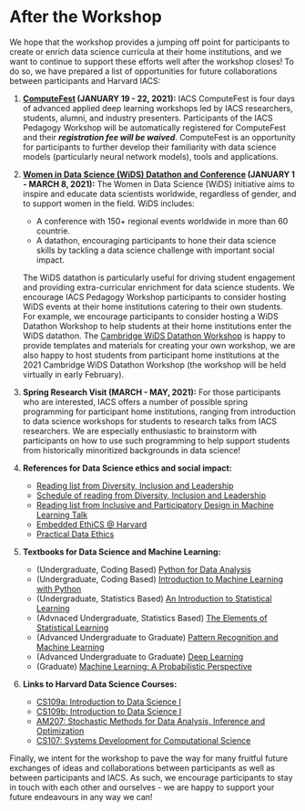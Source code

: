 # After the Workshop

We hope that the workshop provides a jumping off point for participants to create or enrich data science curricula at their home institutions, and we want to continue to support these efforts well after the workshop closes! To do so, we have prepared a list of opportunities for future collaborations between participants and Harvard IACS:

1. **[ComputeFest](https://www.computefest.seas.harvard.edu) (JANUARY 19 - 22, 2021):** IACS ComputeFest is four days of advanced applied deep learning workshops led by IACS researchers, students, alumni, and industry presenters. Participants of the IACS Pedagogy Workshop will be automatically registered for ComputeFest and their ***registration fee will be waived***. ComputeFest is an opportunity for participants to further develop their familiarity with data science models (particularly neural network models), tools and applications.

2. **[Women in Data Science (WiDS) Datathon and Conference](https://www.widsconference.org) (JANUARY 1 - MARCH 8, 2021):** The Women in Data Science (WiDS) initiative aims to inspire and educate data scientists worldwide, regardless of gender, and to support women in the field. WiDS includes:<br>
    - A conference with 150+ regional events worldwide in more than 60 countrie.
    - A datathon, encouraging participants to hone their data science skills by tackling a data science challenge with important social impact. 
    
    The WiDS datathon is particularly useful for driving student engagement and providing extra-curricular enrichment for data science students. We encourage IACS Pedagogy Workshop participants to consider hosting WiDS events at their home institutions catering to their own students. For example, we encourage participants to consider hosting a WiDS Datathon Workshop to help students at their home institutions enter the WiDS datathon. The [Cambridge WiDS Datathon Workshop](https://onefishy.github.io/wids_datathon_2020/) is happy to provide templates and materials for creating your own workshop, we are also happy to host students from participant home institutions at the 2021 Cambridge WiDS Datathon Workshop (the workshop will be held virtually in early February). 

3. **Spring Research Visit (MARCH - MAY, 2021):** For those participants who are interested, IACS offers a number of possible spring programming for participant home institutions, ranging from introduction to data science workshops for students to research talks from IACS researchers. We are especially enthusiastic to brainstorm with participants on how to use such programming to help support students from historically minoritized backgrounds in data science! 

4. **References for Data Science ethics and social impact:** 
    - [Reading list from Diversity, Inclusion and Leadership](https://onefishy.github.io/DIL_in_tech/reading_list.html)
    - [Schedule of reading from Diversity, Inclusion and Leadership](https://onefishy.github.io/DIL_in_tech/schedule.html)
    - [Reading list from Inclusive and Participatory Design in Machine Learning Talk](https://github.com/onefishy/data-science-workshop/blob/master/docs/Inclusive_and_Participatory_Design_in_ML.pdf)
    - [Embedded EthiCS @ Harvard](https://embeddedethics.seas.harvard.edu/module.html)
    - [Practical Data Ethics](https://ethics.fast.ai)
    
5. **Textbooks for Data Science and Machine Learning:**
    - (Undergraduate, Coding Based) [Python for Data Analysis](https://www.oreilly.com/library/view/python-for-data/9781449323592/)
    - (Undergraduate, Coding Based) [Introduction to Machine Learning with Python](https://www.oreilly.com/library/view/introduction-to-machine/9781449369880/)
    - (Undergraduate, Statistics Based) [An Introduction to Statistical Learning](https://link.springer.com/book/10.1007/978-1-4614-7138-7)
    - (Advnaced Undergraduate, Statistics Based) [The Elements of Statistical Learning](https://web.stanford.edu/~hastie/ElemStatLearn/)
    - (Advanced Undergraduate to Graduate) [Pattern Recognition and Machine Learning](http://users.isr.ist.utl.pt/~wurmd/Livros/school/Bishop%20-%20Pattern%20Recognition%20And%20Machine%20Learning%20-%20Springer%20%202006.pdf)
    - (Advanced Undergraduate to Graduate) [Deep Learning](https://www.deeplearningbook.org)
    - (Graduate) [Machine Learning: A Probabilistic Perspective](https://mitpress.mit.edu/books/machine-learning-1)
    
6. **Links to Harvard Data Science Courses:**
    - [CS109a: Introduction to Data Science I](https://harvard-iacs.github.io/2019-CS109A/)
    - [CS109b: Introduction to Data Science I](https://harvard-iacs.github.io/2019-CS109B/)
    - [AM207: Stochastic Methods for Data Analysis, Inference and Optimization](https://onefishy.github.io/am207/)
    - [CS107: Systems Development for Computational Science](https://harvard-iacs.github.io/2020-CS107/)
    

Finally, we intent for the workshop to pave the way for many fruitful future exchanges of ideas and collaborations between participants as well as between participants and IACS. As such, we encourage participants to stay in touch with each other and ourselves - we are happy to support your future endeavours in any way we can!
